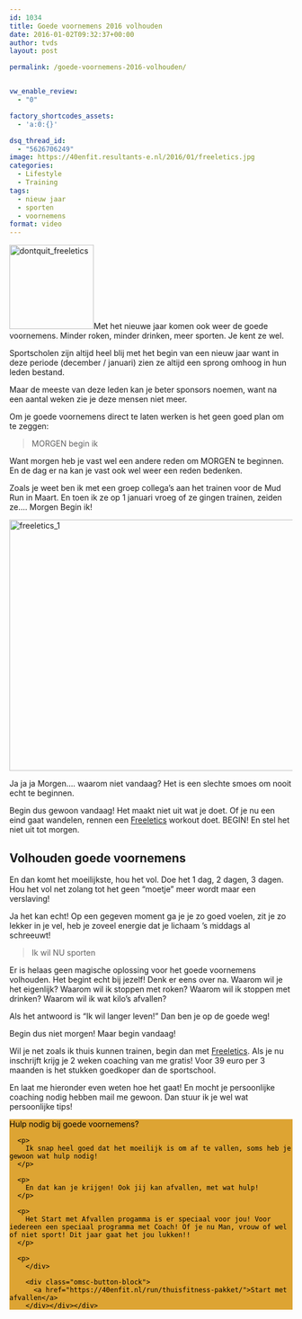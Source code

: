 ```yaml
---
id: 1034
title: Goede voornemens 2016 volhouden
date: 2016-01-02T09:32:37+00:00
author: tvds
layout: post

permalink: /goede-voornemens-2016-volhouden/


vw_enable_review:
  - "0"

factory_shortcodes_assets:
  - 'a:0:{}'

dsq_thread_id:
  - "5626706249"
image: https://40enfit.resultants-e.nl/2016/01/freeletics.jpg
categories:
  - Lifestyle
  - Training
tags:
  - nieuw jaar
  - sporten
  - voornemens
format: video
---
```

<img class="alignleft size-thumbnail wp-image-1038" src="https://40enfit.resultants-e.nl/2016/01/dontquit_freeletics-150x150.jpg" alt="dontquit_freeletics" width="150" height="150" srcset="https://40enfit.resultants-e.nl/2016/01/dontquit_freeletics-150x150.jpg 150w, https://40enfit.resultants-e.nl/2016/01/dontquit_freeletics-80x80.jpg 80w, https://40enfit.resultants-e.nl/2016/01/dontquit_freeletics.jpg 236w" sizes="(max-width: 150px) 100vw, 150px" />Met het nieuwe jaar komen ook weer de goede voornemens. Minder roken, minder drinken, meer sporten. Je kent ze wel.

Sportscholen zijn altijd heel blij met het begin van een nieuw jaar want in deze periode (december / januari) zien ze altijd een sprong omhoog in hun leden bestand.

Maar de meeste van deze leden kan je beter sponsors noemen, want na een aantal weken zie je deze mensen niet meer.<!--more-->

Om je goede voornemens direct te laten werken is het geen goed plan om te zeggen:

> MORGEN begin ik

Want morgen heb je vast wel een andere reden om MORGEN te beginnen. En de dag er na kan je vast ook wel weer een reden bedenken.

Zoals je weet ben ik met een groep collega&#8217;s aan het trainen voor de Mud Run in Maart. En toen ik ze op 1 januari vroeg of ze gingen trainen, zeiden ze&#8230;. Morgen Begin ik!

<img class="aligncenter wp-image-1041 size-full" src="https://40enfit.resultants-e.nl/2016/01/freeletics_1.jpg" alt="freeletics_1" width="1200" height="447" srcset="https://40enfit.resultants-e.nl/2016/01/freeletics_1.jpg 1200w, https://40enfit.resultants-e.nl/2016/01/freeletics_1-300x112.jpg 300w, https://40enfit.resultants-e.nl/2016/01/freeletics_1-1024x381.jpg 1024w" sizes="(max-width: 1200px) 100vw, 1200px" />

Ja ja ja Morgen&#8230;. waarom niet vandaag? Het is een slechte smoes om nooit echt te beginnen.

Begin dus gewoon vandaag! Het maakt niet uit wat je doet. Of je nu een eind gaat wandelen, rennen een <a href="https://www.freeletics.com/r/6595686" target="_blank">Freeletics</a> workout doet. BEGIN! En stel het niet uit tot morgen.

## Volhouden goede voornemens

En dan komt het moeilijkste, hou het vol. Doe het 1 dag, 2 dagen, 3 dagen. Hou het vol net zolang tot het geen &#8220;moetje&#8221; meer wordt maar een verslaving!

Ja het kan echt! Op een gegeven moment ga je je zo goed voelen, zit je zo lekker in je vel, heb je zoveel energie dat je lichaam &#8217;s middags al schreeuwt!

> Ik wil NU sporten

Er is helaas geen magische oplossing voor het goede voornemens volhouden. Het begint echt bij jezelf! Denk er eens over na. Waarom wil je het eigenlijk? Waarom wil ik stoppen met roken? Waarom wil ik stoppen met drinken? Waarom wil ik wat kilo&#8217;s afvallen?

Als het antwoord is &#8220;Ik wil langer leven!&#8221; Dan ben je op de goede weg!

Begin dus niet morgen! Maar begin vandaag!

Wil je net zoals ik thuis kunnen trainen, begin dan met <a href="https://www.freeletics.com/r/6595686" target="_blank">Freeletics</a>. Als je nu inschrijft krijg je 2 weken coaching van me gratis! Voor 39 euro per 3 maanden is het stukken goedkoper dan de sportschool.

En laat me hieronder even weten hoe het gaat! En mocht je persoonlijke coaching nodig hebben mail me gewoon. Dan stuur ik je wel wat persoonlijke tips!

<div class="omsc-biginfobox" style="color:#000000;background-color:#dda433;border-color:#dda433">
  <div class="omsc-inner">
    <div class="omsc-text-block omsc-text-dark">
      <div class="omsc-text-block-title">
        Hulp nodig bij goede voornemens?
      </div></p> 
      
      <p>
        Ik snap heel goed dat het moeilijk is om af te vallen, soms heb je gewoon wat hulp nodig!
      </p>
      
      <p>
        En dat kan je krijgen! Ook jij kan afvallen, met wat hulp!
      </p>
      
      <p>
        Het Start met Afvallen progamma is er speciaal voor jou! Voor iedereen een speciaal programma met Coach! Of je nu Man, vrouw of wel of niet sport! Dit jaar gaat het jou lukken!!
      </p>
      
      <p>
        </div>
        
        <div class="omsc-button-block">
          <a href="https://40enfit.nl/run/thuisfitness-pakket/">Start met afvallen</a>
        </div></div></div>